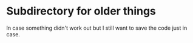 # Subdirectory for older things

In case something didn't work out but I still want to save the code just in case.

